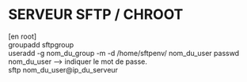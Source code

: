   #  SERVEUR SFTP / CHROOT  
  [en root]  
  groupadd sftpgroup  
  useradd -g nom_du_group -m -d /home/sftpenv/ nom_du_user
  passwd nom_du_user --> indiquer le mot de passe.  
  sftp nom_du_user@ip_du_serveur
  
  
